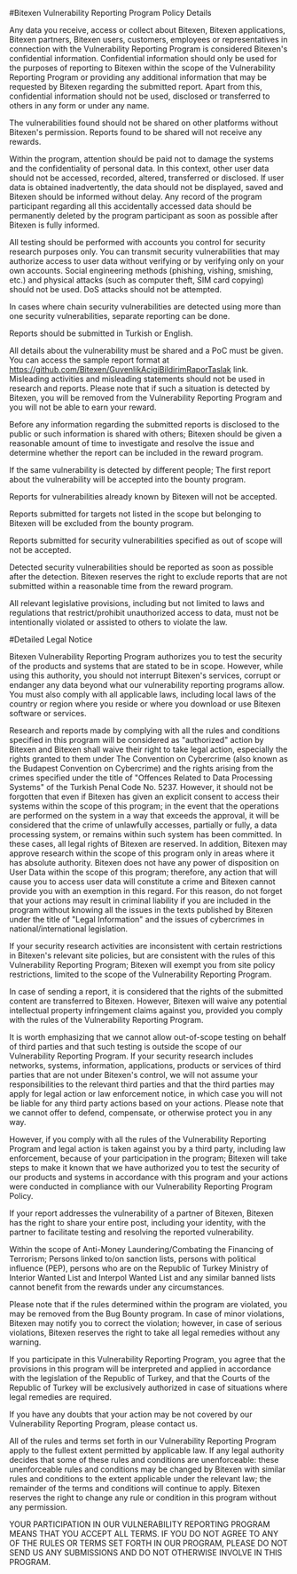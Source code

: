 #Bitexen Vulnerability Reporting Program Policy Details

Any data you receive, access or collect about Bitexen, Bitexen applications, Bitexen partners, Bitexen users, customers, employees or representatives in connection with the Vulnerability Reporting Program is considered Bitexen's confidential information.
Confidential information should only be used for the purposes of reporting to Bitexen within the scope of the Vulnerability Reporting Program or providing any additional information that may be requested by Bitexen regarding the submitted report. Apart from this, confidential information should not be used, disclosed or transferred to others in any form or under any name.

The vulnerabilities found should not be shared on other platforms without Bitexen's permission. Reports found to be shared will not receive any rewards. 

Within the program, attention should be paid not to damage the systems and the confidentiality of personal data. In this context, other user data should not be accessed, recorded, altered, transferred or disclosed. If user data is obtained inadvertently, the data should not be displayed, saved and Bitexen should be informed without delay. Any record of the program participant regarding all this accidentally accessed data should be permanently deleted by the program participant as soon as possible after Bitexen is fully informed.

All testing should be performed with accounts you control for security research purposes only. You can transmit security vulnerabilities that may authorize access to user data without verifying or by verifying only on your own accounts. Social engineering methods (phishing, vishing, smishing, etc.) and physical attacks (such as computer theft, SIM card copying) should not be used. DoS attacks should not be attempted.

In cases where chain security vulnerabilities are detected using more than one security vulnerabilities, separate reporting can be done.

Reports should be submitted in Turkish or English.

All details about the vulnerability must be shared and a PoC must be given. You can access the sample report format at https://github.com/Bitexen/GuvenlikAcigiBildirimRaporTaslak link. Misleading activities and misleading statements should not be used in research and reports. Please note that if such a situation is detected by Bitexen, you will be removed from the Vulnerability Reporting Program and you will not be able to earn your reward.

Before any information regarding the submitted reports is disclosed to the public or such information is shared with others; Bitexen should be given a reasonable amount of time to investigate and resolve the issue and determine whether the report can be included in the reward program.

If the same vulnerability is detected by different people; The first report about the vulnerability will be accepted into the bounty program.

Reports for vulnerabilities already known by Bitexen will not be accepted.

Reports submitted for targets not listed in the scope but belonging to Bitexen will be excluded from the bounty program.

Reports submitted for security vulnerabilities specified as out of scope will not be accepted.

Detected security vulnerabilities should be reported as soon as possible after the detection. Bitexen reserves the right to exclude reports that are not submitted within a reasonable time from the reward program.

All relevant legislative provisions, including but not limited to laws and regulations that restrict/prohibit unauthorized access to data, must not be intentionally violated or assisted to others to violate the law.

#Detailed Legal Notice

Bitexen Vulnerability Reporting Program authorizes you to test the security of the products and systems that are stated to be in scope. However, while using this authority, you should not interrupt Bitexen's services, corrupt or endanger any data beyond what our vulnerability reporting programs allow. You must also comply with all applicable laws, including local laws of the country or region where you reside or where you download or use Bitexen software or services.

Research and reports made by complying with all the rules and conditions specified in this program will be considered as "authorized" action by Bitexen and Bitexen shall waive their right to take legal action, especially the rights granted to them under The Convention on Cybercrime (also known as the Budapest Convention on Cybercrime) and the rights arising from the crimes specified under the title of "Offences Related to Data Processing Systems" of the Turkish Penal Code No. 5237. However, it should not be forgotten that even if Bitexen has given an explicit consent to access their systems within the scope of this program; in the event that the operations are performed on the system in a way that exceeds the approval, it will be considered that the crime of unlawfully accesses, partially or fully, a data processing system, or remains within such system has been committed. 
In these cases, all legal rights of Bitexen are reserved. In addition, Bitexen may approve research within the scope of this program only in areas where it has absolute authority. Bitexen does not have any power of disposition on User Data within the scope of this program; therefore, any action that will cause you to access user data will constitute a crime and Bitexen cannot provide you with an exemption in this regard. For this reason, do not forget that your actions may result in criminal liability if you are included in the program without knowing all the issues in the texts published by Bitexen under the title of "Legal Information" and the issues of cybercrimes in national/international legislation.

If your security research activities are inconsistent with certain restrictions in Bitexen's relevant site policies, but are consistent with the rules of this Vulnerability Reporting Program; Bitexen will exempt you from site policy restrictions, limited to the scope of the Vulnerability Reporting Program.

In case of sending a report, it is considered that the rights of the submitted content are transferred to Bitexen. However, Bitexen will waive any potential intellectual property infringement claims against you, provided you comply with the rules of the Vulnerability Reporting Program.

It is worth emphasizing that we cannot allow out-of-scope testing on behalf of third parties and that such testing is outside the scope of our Vulnerability Reporting Program. If your security research includes networks, systems, information, applications, products or services of third parties that are not under Bitexen's control, we will not assume your responsibilities to the relevant third parties and that the third parties may apply for legal action or law enforcement notice, in which case you will not be liable for any third party actions based on your actions. Please note that we cannot offer to defend, compensate, or otherwise protect you in any way.

However, if you comply with all the rules of the Vulnerability Reporting Program and legal action is taken against you by a third party, including law enforcement, because of your participation in the program; Bitexen will take steps to make it known that we have authorized you to test the security of our products and systems in accordance with this program and your actions were conducted in compliance with our Vulnerability Reporting Program Policy.

If your report addresses the vulnerability of a partner of Bitexen, Bitexen has the right to share your entire post, including your identity, with the partner to facilitate testing and resolving the reported vulnerability.

Within the scope of Anti-Money Laundering/Combating the Financing of Terrorism; Persons linked to/on sanction lists, persons with political influence (PEP), persons who are on the Republic of Turkey Ministry of Interior Wanted List and Interpol Wanted List and any similar banned lists cannot benefit from the rewards under any circumstances.

Please note that if the rules determined within the program are violated, you may be removed from the Bug Bounty program. In case of minor violations, Bitexen may notify you to correct the violation; however, in case of serious violations, Bitexen reserves the right to take all legal remedies without any warning.

If you participate in this Vulnerability Reporting Program, you agree that the provisions in this program will be interpreted and applied in accordance with the legislation of the Republic of Turkey, and that the Courts of the Republic of Turkey will be exclusively authorized in case of situations where legal remedies are required.

If you have any doubts that your action may be not covered by our Vulnerability Reporting Program, please contact us.

All of the rules and terms set forth in our Vulnerability Reporting Program apply to the fullest extent permitted by applicable law. If any legal authority decides that some of these rules and conditions are unenforceable: these unenforceable rules and conditions may be changed by Bitexen with similar rules and conditions to the extent applicable under the relevant law; the remainder of the terms and conditions will continue to apply. Bitexen reserves the right to change any rule or condition in this program without any permission.

YOUR PARTICIPATION IN OUR VULNERABILITY REPORTING PROGRAM MEANS THAT YOU ACCEPT ALL TERMS. IF YOU DO NOT AGREE TO ANY OF THE RULES OR TERMS SET FORTH IN OUR PROGRAM, PLEASE DO NOT SEND US ANY SUBMISSIONS AND DO NOT OTHERWISE INVOLVE IN THIS PROGRAM.

